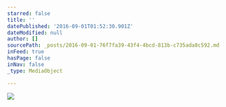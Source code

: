 ```yaml
---
starred: false
title: ''
datePublished: '2016-09-01T01:52:30.901Z'
dateModified: null
author: []
sourcePath: _posts/2016-09-01-76f7fa39-43f4-4bcd-813b-c735ada8c592.md
inFeed: true
hasPage: false
inNav: false
_type: MediaObject

---
```

![](https://the-grid-user-content.s3-us-west-2.amazonaws.com/fca5a20b-75ce-4b1d-a721-658eda6bf04a.jpg)